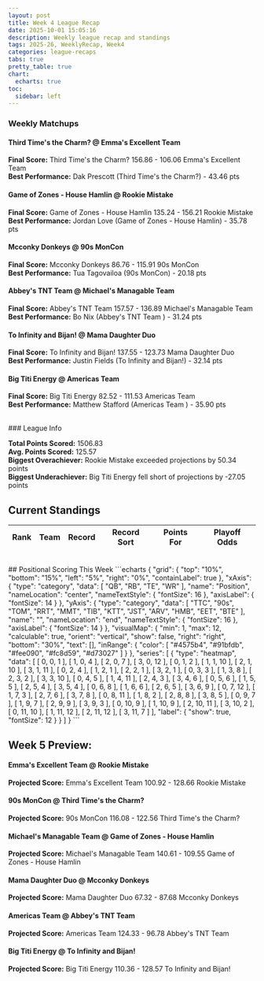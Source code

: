 ```yaml
---
layout: post
title: Week 4 League Recap
date: 2025-10-01 15:05:16
description: Weekly league recap and standings
tags: 2025-26, WeeklyRecap, Week4
categories: league-recaps
tabs: true
pretty_table: true
chart:
  echarts: true
toc:
  sidebar: left
---
```


### Weekly Matchups

#### Third Time's the Charm? @ Emma's Excellent Team

**Final Score:** Third Time's the Charm? 156.86 - 106.06 Emma's Excellent Team<br>
**Best Performance:** Dak Prescott (Third Time's the Charm?) - 43.46 pts<br>


#### Game of Zones - House Hamlin @ Rookie Mistake

**Final Score:** Game of Zones - House Hamlin 135.24 - 156.21 Rookie Mistake<br>
**Best Performance:** Jordan Love (Game of Zones - House Hamlin) - 35.78 pts<br>


#### Mcconky Donkeys @ 90s MonCon

**Final Score:** Mcconky Donkeys 86.76 - 115.91 90s MonCon<br>
**Best Performance:** Tua Tagovailoa (90s MonCon) - 20.18 pts<br>


#### Abbey's TNT Team  @ Michael's Managable Team

**Final Score:** Abbey's TNT Team  157.57 - 136.89 Michael's Managable Team<br>
**Best Performance:** Bo Nix (Abbey's TNT Team ) - 31.24 pts<br>


#### To Infinity and Bijan! @ Mama Daughter Duo

**Final Score:** To Infinity and Bijan! 137.55 - 123.73 Mama Daughter Duo<br>
**Best Performance:** Justin Fields (To Infinity and Bijan!) - 32.14 pts<br>


#### Big Titi Energy @ Americas Team 

**Final Score:** Big Titi Energy 82.52 - 111.53 Americas Team <br>
**Best Performance:** Matthew Stafford (Americas Team ) - 35.90 pts<br>


<br>
### League Info 

**Total Points Scored:** 1506.83 <br>
**Avg. Points Scored:** 125.57<br>
**Biggest Overachiever:** Rookie Mistake exceeded projections by 50.34 points<br>
**Biggest Underachiever:** Big Titi Energy fell short of projections by -27.05 points


## Current Standings

<table
data-click-to-select="true"
data-search="false"
data-toggle="table"
data-url="{{ "/assets/json/standings/Week_4_2025_standings.json"}}">
<thead>
<tr>
<th data-field="rank" data-halign="center" data-align="center" data-sortable="true">Rank</th>
<th data-field="team" data-halign="left" data-align="left" data-sortable="true">Team</th>
<th data-field="record" data-halign="center" data-align="center" data-sortable="true" data-sort-name="record_sort">Record</th>
<th data-field="record_sort" data-sortable="true" data-visible="false">Record Sort</th>
<th data-field="points_for" data-halign="center" data-align="center" data-sortable="true">Points For</th>
<th data-field="playoff_odds" data-halign="center" data-align="center" data-sortable="true">Playoff Odds</th>
</tr>
</thead>
</table>

<br>
## Positional Scoring This Week
```echarts
{
    "grid": {
        "top": "10%",
        "bottom": "15%",
        "left": "5%",
        "right": "0%",
        "containLabel": true
    },
    "xAxis": {
        "type": "category",
        "data": [
            "QB",
            "RB",
            "TE",
            "WR"
        ],
        "name": "Position",
        "nameLocation": "center",
        "nameTextStyle": {
            "fontSize": 16
        },
        "axisLabel": {
            "fontSize": 14
        }
    },
    "yAxis": {
        "type": "category",
        "data": [
            "TTC",
            "90s",
            "TOM",
            "RRT",
            "MMT",
            "TIB",
            "KTT",
            "JST",
            "ARV",
            "HMB",
            "EET",
            "BTE"
        ],
        "name": "",
        "nameLocation": "end",
        "nameTextStyle": {
            "fontSize": 16
        },
        "axisLabel": {
            "fontSize": 14
        }
    },
    "visualMap": {
        "min": 1,
        "max": 12,
        "calculable": true,
        "orient": "vertical",
        "show": false,
        "right": "right",
        "bottom": "30%",
        "text": [],
        "inRange": {
            "color": [
                "#4575b4",
                "#91bfdb",
                "#fee090",
                "#fc8d59",
                "#d73027"
            ]
        }
    },
    "series": [
        {
            "type": "heatmap",
            "data": [
                [
                    0,
                    0,
                    1
                ],
                [
                    1,
                    0,
                    4
                ],
                [
                    2,
                    0,
                    7
                ],
                [
                    3,
                    0,
                    12
                ],
                [
                    0,
                    1,
                    2
                ],
                [
                    1,
                    1,
                    10
                ],
                [
                    2,
                    1,
                    10
                ],
                [
                    3,
                    1,
                    11
                ],
                [
                    0,
                    2,
                    4
                ],
                [
                    1,
                    2,
                    1
                ],
                [
                    2,
                    2,
                    1
                ],
                [
                    3,
                    2,
                    1
                ],
                [
                    0,
                    3,
                    3
                ],
                [
                    1,
                    3,
                    8
                ],
                [
                    2,
                    3,
                    2
                ],
                [
                    3,
                    3,
                    10
                ],
                [
                    0,
                    4,
                    5
                ],
                [
                    1,
                    4,
                    11
                ],
                [
                    2,
                    4,
                    3
                ],
                [
                    3,
                    4,
                    6
                ],
                [
                    0,
                    5,
                    6
                ],
                [
                    1,
                    5,
                    5
                ],
                [
                    2,
                    5,
                    4
                ],
                [
                    3,
                    5,
                    4
                ],
                [
                    0,
                    6,
                    8
                ],
                [
                    1,
                    6,
                    6
                ],
                [
                    2,
                    6,
                    5
                ],
                [
                    3,
                    6,
                    9
                ],
                [
                    0,
                    7,
                    12
                ],
                [
                    1,
                    7,
                    3
                ],
                [
                    2,
                    7,
                    6
                ],
                [
                    3,
                    7,
                    8
                ],
                [
                    0,
                    8,
                    11
                ],
                [
                    1,
                    8,
                    2
                ],
                [
                    2,
                    8,
                    8
                ],
                [
                    3,
                    8,
                    5
                ],
                [
                    0,
                    9,
                    7
                ],
                [
                    1,
                    9,
                    7
                ],
                [
                    2,
                    9,
                    9
                ],
                [
                    3,
                    9,
                    3
                ],
                [
                    0,
                    10,
                    9
                ],
                [
                    1,
                    10,
                    9
                ],
                [
                    2,
                    10,
                    11
                ],
                [
                    3,
                    10,
                    2
                ],
                [
                    0,
                    11,
                    10
                ],
                [
                    1,
                    11,
                    12
                ],
                [
                    2,
                    11,
                    12
                ],
                [
                    3,
                    11,
                    7
                ]
            ],
            "label": {
                "show": true,
                "fontSize": 12
            }
        }
    ]
}
```
    
## Week 5 Preview:
#### Emma's Excellent Team @ Rookie Mistake

**Projected Score:** Emma's Excellent Team 100.92 - 128.66 Rookie Mistake<br>


#### 90s MonCon @ Third Time's the Charm?

**Projected Score:** 90s MonCon 116.08 - 122.56 Third Time's the Charm?<br>


#### Michael's Managable Team @ Game of Zones - House Hamlin

**Projected Score:** Michael's Managable Team 140.61 - 109.55 Game of Zones - House Hamlin<br>


#### Mama Daughter Duo @ Mcconky Donkeys

**Projected Score:** Mama Daughter Duo 67.32 - 87.68 Mcconky Donkeys<br>


#### Americas Team  @ Abbey's TNT Team 

**Projected Score:** Americas Team  124.33 - 96.78 Abbey's TNT Team <br>


#### Big Titi Energy @ To Infinity and Bijan!

**Projected Score:** Big Titi Energy 110.36 - 128.57 To Infinity and Bijan!<br>

